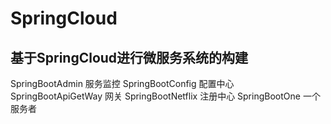 # SpringCloud
## 基于SpringCloud进行微服务系统的构建

SpringBootAdmin         服务监控
SpringBootConfig        配置中心
SpringBootApiGetWay     网关
SpringBootNetflix       注册中心
SpringBootOne           一个服务者
